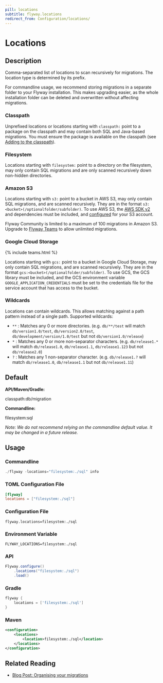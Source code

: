 ```yaml
---
pill: locations
subtitle: flyway.locations
redirect_from: Configuration/locations/
---
```


# Locations

## Description
Comma-separated list of locations to scan recursively for migrations. The location type is determined by its prefix.

For commandline usage, we recommend storing migrations in a separate folder to your Flyway installation.
This makes upgrading easier, as the whole installation folder can be deleted and overwritten without affecting migrations.

### Classpath
Unprefixed locations or locations starting with <code>classpath:</code> point to a package on the classpath and may contain both SQL and Java-based migrations. You must ensure the package is available on the classpath (see [Adding to the classpath](<Usage/Adding to the classpath>)).

### Filesystem
Locations starting with <code>filesystem:</code> point to a directory on the filesystem, may only contain SQL migrations and are only scanned recursively down non-hidden directories.

### Amazon S3
Locations starting with <code>s3:</code> point to a bucket in AWS S3, may only contain SQL migrations, and are scanned recursively. They are in the format <code>s3:&lt;bucket&gt;(/optionalfolder/subfolder)</code>. To use AWS S3, the [AWS SDK v2](https://mvnrepository.com/artifact/software.amazon.awssdk/services) and dependencies must be included, and [configured](https://docs.aws.amazon.com/sdk-for-java/v1/developer-guide/credentials.html) for your S3 account.<br/>

Flyway Community is limited to a maximum of 100 migrations in Amazon S3. Upgrade to [Flyway Teams](https://flywaydb.org/download/) to allow unlimited migrations.

### Google Cloud Storage
{% include teams.html %}

Locations starting with <code>gcs:</code> point to a bucket in Google Cloud Storage, may only contain SQL migrations, and are scanned recursively. They are in the format <code>gcs:&lt;bucket&gt;(/optionalfolder/subfolder)</code>. To use GCS, the GCS library must be included, and the GCS environment variable <code>GOOGLE_APPLICATION_CREDENTIALS</code> must be set to the credentials file for the service account that has access to the bucket.<br/>

### Wildcards
Locations can contain wildcards. This allows matching against a path pattern instead of a single path. Supported wildcards:<br/>
<ul>
    <li>
        <code>**</code> : Matches any 0 or more directories. (e.g. <code>db/**/test</code> will match <code>db/version1.0/test</code>, <code>db/version2.0/test</code>, <code>db/development/version/1.0/test</code> but not <code>db/version1.0/release</code>)
    </li>
    <li>
        <code>*</code> : Matches any 0 or more non-separator characters. (e.g. <code>db/release1.*</code> will match <code>db/release1.0</code>, <code>db/release1.1</code>, <code>db/release1.123</code> but not <code>db/release2.0</code>)
    </li>
    <li>
        <code>?</code> : Matches any 1 non-separator character. (e.g. <code>db/release1.?</code> will match <code>db/release1.0</code>, <code>db/release1.1</code> but not <code>db/release1.11</code>)
    </li>
</ul>

## Default

**API/Maven/Gradle:**

classpath:db/migration

**Commandline:**

filesystem:sql

*Note: We do not recommend relying on the commandline default value. It may be changed in a future release.*

## Usage

### Commandline
```powershell
./flyway -locations="filesystem:./sql" info
```

### TOML Configuration File
```toml
[flyway]
locations = ["filesystem:./sql"]
```

### Configuration File
```properties
flyway.locations=filesystem:./sql
```

### Environment Variable
```properties
FLYWAY_LOCATIONS=filesystem:./sql
```

### API
```java
Flyway.configure()
    .locations("filesystem:./sql")
    .load()
```

### Gradle
```groovy
flyway {
    locations = ['filesystem:./sql']
}
```

### Maven
```xml
<configuration>
    <locations>
        <location>filesystem:./sql</location>
    </locations>
</configuration>
```

## Related Reading

- [Blog Post: Organising your migrations](https://flywaydb.org/blog/organising-your-migrations)
